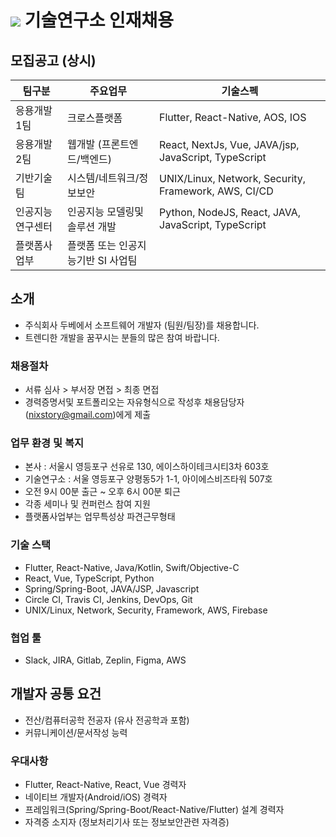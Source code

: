 # <img src="https://user-images.githubusercontent.com/38146144/74117217-49c86b00-4bfa-11ea-8989-d4bfc7d00215.png"></img> 기술연구소 인재채용

## 모집공고 (상시)
<p>

| 팀구분       | 주요업무                                  | 기술스펙                                               |
| ----------- | --------------------------------------- | ----------------------------------------------------- |
| 응용개발 1팀   | 크로스플랫폼                            | Flutter, React-Native, AOS, IOS     |
| 응용개발 2팀   | 웹개발 (프론트엔드/백엔드)                 | React, NextJs, Vue, JAVA/jsp, JavaScript, TypeScript |
| 기반기술팀     | 시스템/네트워크/정보보안                   | UNIX/Linux, Network, Security, Framework, AWS, CI/CD |
| 인공지능연구센터 | 인공지능 모델링및 솔루션 개발               | Python, NodeJS, React, JAVA, JavaScript, TypeScript |
| 플랫폼사업부 | 플랫폼 또는 인공지능기반 SI 사업팀              |  |
</p> 

## 소개
* 주식회사 두베에서 소프트웨어 개발자 (팀원/팀장)를 채용합니다. 
* 트렌디한 개발을 꿈꾸시는 분들의 많은 참여 바랍니다.

### 채용절차
* 서류 심사 > 부서장 면접 > 최종 면접
* 경력증명서및 포트폴리오는 자유형식으로 작성후 채용담당자(nixstory@gmail.com)에게 제출

### 업무 환경 및 복지
* 본사 : 서울시 영등포구 선유로 130, 에이스하이테크시티3차 603호
* 기술연구소 : 서울 영등포구 양평동5가 1-1, 아이에스비즈타워 507호
* 오전 9시 00분 출근 ~ 오후 6시 00분 퇴근
* 각종 세미나 및 컨퍼런스 참여 지원
* 플랫폼사업부는 업무특성상 파견근무형태

### 기술 스택
* Flutter, React-Native, Java/Kotlin, Swift/Objective-C
* React, Vue, TypeScript, Python
* Spring/Spring-Boot, JAVA/JSP, Javascript
* Circle CI, Travis CI, Jenkins, DevOps, Git
* UNIX/Linux, Network, Security, Framework, AWS, Firebase

### 협업 툴
* Slack, JIRA, Gitlab, Zeplin, Figma, AWS

## 개발자 공통 요건
* 전산/컴퓨터공학 전공자 (유사 전공학과 포함)
* 커뮤니케이션/문서작성 능력

### 우대사항
* Flutter, React-Native, React, Vue 경력자 
* 네이티브 개발자(Android/iOS) 경력자
* 프레임워크(Spring/Spring-Boot/React-Native/Flutter) 설계 경력자
* 자격증 소지자 (정보처리기사 또는 정보보안관련 자격증)
